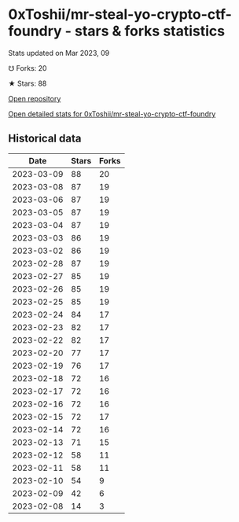 # 0xToshii/mr-steal-yo-crypto-ctf-foundry - stars & forks statistics

Stats updated on Mar 2023, 09

☋ Forks: 20

★ Stars: 88

[Open repository](https://github.com/0xToshii/mr-steal-yo-crypto-ctf-foundry)

[Open detailed stats for 0xToshii/mr-steal-yo-crypto-ctf-foundry](https://reviewgithub.com/rep/0xToshii/mr-steal-yo-crypto-ctf-foundry)

## Historical data
| Date | Stars | Forks |
|------|-------|-------|
| 2023-03-09 | 88 | 20 | 
| 2023-03-08 | 87 | 19 | 
| 2023-03-06 | 87 | 19 | 
| 2023-03-05 | 87 | 19 | 
| 2023-03-04 | 87 | 19 | 
| 2023-03-03 | 86 | 19 | 
| 2023-03-02 | 86 | 19 | 
| 2023-02-28 | 87 | 19 | 
| 2023-02-27 | 85 | 19 | 
| 2023-02-26 | 85 | 19 | 
| 2023-02-25 | 85 | 19 | 
| 2023-02-24 | 84 | 17 | 
| 2023-02-23 | 82 | 17 | 
| 2023-02-22 | 82 | 17 | 
| 2023-02-20 | 77 | 17 | 
| 2023-02-19 | 76 | 17 | 
| 2023-02-18 | 72 | 16 | 
| 2023-02-17 | 72 | 16 | 
| 2023-02-16 | 72 | 16 | 
| 2023-02-15 | 72 | 17 | 
| 2023-02-14 | 72 | 16 | 
| 2023-02-13 | 71 | 15 | 
| 2023-02-12 | 58 | 11 | 
| 2023-02-11 | 58 | 11 | 
| 2023-02-10 | 54 | 9 | 
| 2023-02-09 | 42 | 6 | 
| 2023-02-08 | 14 | 3 | 


